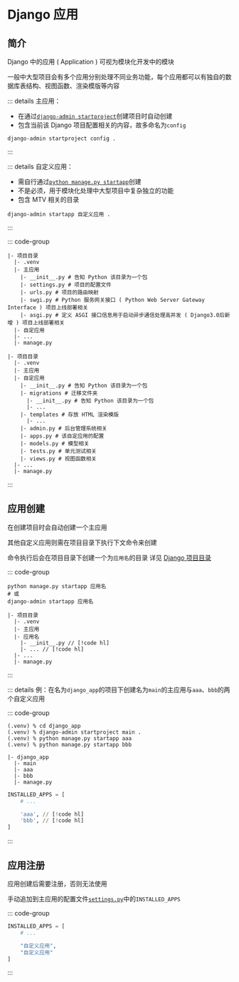 # Django 应用

## 简介

Django 中的应用 ( Application ) 可视为模块化开发中的模块

一般中大型项目会有多个应用分别处理不同业务功能，每个应用都可以有独自的数据库表结构、视图函数、渲染模版等内容

::: details 主应用：

- 在通过[`django-admin startproject`](../index.md#项目创建)创建项目时自动创建
- 包含当前该 Django 项目配置相关的内容，故多命名为`config`

```shell
django-admin startproject config .
```

:::

::: details 自定义应用：

- 需自行通过[`python manage.py startapp`](#应用创建)创建
- 不是必须，用于模块化处理中大型项目中复杂独立的功能
- 包含 MTV 相关的目录

```shell
django-admin startapp 自定义应用 .
```

:::

::: code-group

```shell{3-8} [主应用]
|- 项目目录
  |- .venv
  |- 主应用
    |- __init__.py # 告知 Python 该目录为一个包
    |- settings.py # 项目的配置文件
    |- urls.py # 项目的路由映射
    |- swgi.py # Python 服务网关接口 ( Python Web Server Gateway Interface ) 项目上线部署相关
    |- asgi.py # 定义 ASGI 接口信息用于启动异步通信处理高并发 ( Django3.0后新增 ) 项目上线部署相关
  |- 自定应用
  |- ...
  |- manage.py
```

```shell{4-15} [自定义应用]
|- 项目目录
  |- .venv
  |- 主应用
  |- 自定应用
    |- __init__.py # 告知 Python 该目录为一个包
    |- migrations # 迁移文件夹
      |- __init__.py # 告知 Python 该目录为一个包
      |- ...
    |- templates # 存放 HTML 渲染模版
      |- ...
    |- admin.py # 后台管理系统相关
    |- apps.py # 该自定应用的配置
    |- models.py # 模型相关
    |- tests.py # 单元测试相关
    |- views.py # 视图函数相关
  |- ...
  |- manage.py
```

:::

## 应用创建

在创建项目时会自动创建一个主应用

其他自定义应用则需在项目目录下执行下文命令来创建

命令执行后会在项目目录下创建一个为`应用名`的目录 详见 [Django 项目目录](../index.md#项目目录)

::: code-group

```shell [命令]
python manage.py startapp 应用名
# 或
django-admin startapp 应用名
```

```shell [目录]
|- 项目目录
  |- .venv
  |- 主应用
  |- 应用名
    |- __init__.py // [!code hl]
    |- ... // [!code hl]
  |- ...
  |- manage.py
```

:::

::: details 例：在名为`django_app`的项目下创建名为`main`的主应用与`aaa`、`bbb`的两个自定义应用

::: code-group

```shell [命令]
(.venv) % cd django_app
(.venv) % django-admin startproject main .
(.venv) % python manage.py startapp aaa
(.venv) % python manage.py startapp bbb
```

```shell [目录]
|- django_app
  |- main
  |- aaa
  |- bbb
  |- manage.py
```

```python [配置文件]
INSTALLED_APPS = [
    # ...

    'aaa', // [!code hl]
    'bbb', // [!code hl]
]

```

:::

## 应用注册

应用创建后需要注册，否则无法使用

手动追加到主应用的配置文件[`settings.py`](../index.md#settings-py)中的`INSTALLED_APPS`

::: code-group

```python [settings.py]
INSTALLED_APPS = [
    # ...

    "自定义应用",
    "自定义应用"
]
```

:::
